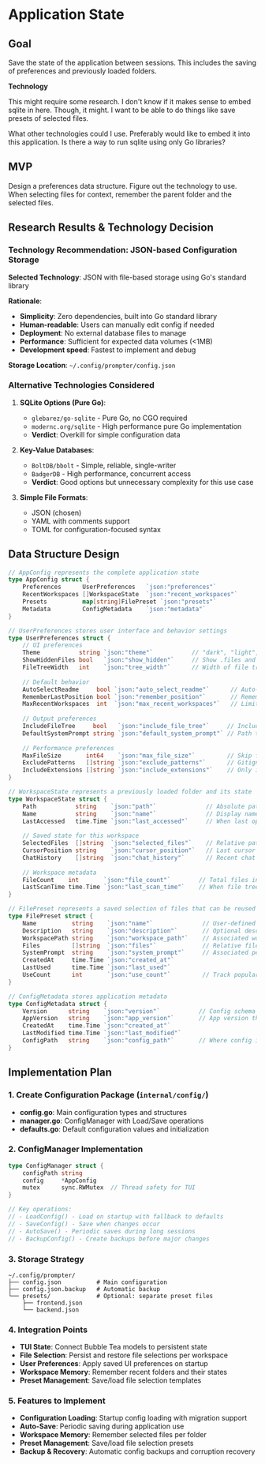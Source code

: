 # Application State

## Goal

Save the state of the application between sessions. This includes the saving of preferences and previously loaded folders.

**Technology**

This might require some research. I don't know if it makes sense to embed sqlite in here. Though, it might. I want to be able to do things like save presets of selected files.

What other technologies could I use. Preferably would like to embed it into this application. Is there a way to run sqlite using only Go libraries?

## MVP

Design a preferences data structure. Figure out the technology to use.
When selecting files for context, remember the parent folder and the selected files.

## Research Results & Technology Decision

### Technology Recommendation: JSON-based Configuration Storage

**Selected Technology**: JSON with file-based storage using Go's standard library

**Rationale**:
- **Simplicity**: Zero dependencies, built into Go standard library
- **Human-readable**: Users can manually edit config if needed
- **Deployment**: No external database files to manage
- **Performance**: Sufficient for expected data volumes (<1MB)
- **Development speed**: Fastest to implement and debug

**Storage Location**: `~/.config/prompter/config.json`

### Alternative Technologies Considered

1. **SQLite Options (Pure Go)**:
   - `glebarez/go-sqlite` - Pure Go, no CGO required
   - `modernc.org/sqlite` - High performance pure Go implementation
   - **Verdict**: Overkill for simple configuration data

2. **Key-Value Databases**:
   - `BoltDB/bbolt` - Simple, reliable, single-writer
   - `BadgerDB` - High performance, concurrent access
   - **Verdict**: Good options but unnecessary complexity for this use case

3. **Simple File Formats**:
   - JSON (chosen)
   - YAML with comments support
   - TOML for configuration-focused syntax

## Data Structure Design

```go
// AppConfig represents the complete application state
type AppConfig struct {
    Preferences      UserPreferences   `json:"preferences"`
    RecentWorkspaces []WorkspaceState  `json:"recent_workspaces"`
    Presets          map[string]FilePreset `json:"presets"`
    Metadata         ConfigMetadata    `json:"metadata"`
}

// UserPreferences stores user interface and behavior settings
type UserPreferences struct {
    // UI preferences
    Theme           string `json:"theme"`           // "dark", "light", "auto"
    ShowHiddenFiles bool   `json:"show_hidden"`     // Show .files and .directories
    FileTreeWidth   int    `json:"tree_width"`      // Width of file tree panel
    
    // Default behavior
    AutoSelectReadme     bool `json:"auto_select_readme"`      // Auto-select README files
    RememberLastPosition bool `json:"remember_position"`       // Remember cursor position
    MaxRecentWorkspaces  int  `json:"max_recent_workspaces"`   // Limit recent folders
    
    // Output preferences
    IncludeFileTree     bool   `json:"include_file_tree"`     // Include <filetree> in output
    DefaultSystemPrompt string `json:"default_system_prompt"` // Path to default persona
    
    // Performance preferences
    MaxFileSize       int64    `json:"max_file_size"`         // Skip files larger than this (bytes)
    ExcludePatterns   []string `json:"exclude_patterns"`      // Gitignore-style patterns
    IncludeExtensions []string `json:"include_extensions"`    // Only include these extensions (if set)
}

// WorkspaceState represents a previously loaded folder and its state
type WorkspaceState struct {
    Path           string    `json:"path"`              // Absolute path to workspace
    Name           string    `json:"name"`              // Display name (usually folder name)
    LastAccessed   time.Time `json:"last_accessed"`     // When last opened
    
    // Saved state for this workspace
    SelectedFiles  []string  `json:"selected_files"`    // Relative paths of selected files
    CursorPosition string    `json:"cursor_position"`   // Last cursor position in file tree
    ChatHistory    []string  `json:"chat_history"`      // Recent chat inputs for this workspace
    
    // Workspace metadata
    FileCount    int       `json:"file_count"`        // Total files in workspace (for display)
    LastScanTime time.Time `json:"last_scan_time"`    // When file tree was last scanned
}

// FilePreset represents a saved selection of files that can be reused
type FilePreset struct {
    Name          string    `json:"name"`              // User-defined name
    Description   string    `json:"description"`       // Optional description
    WorkspacePath string    `json:"workspace_path"`    // Associated workspace (optional)
    Files         []string  `json:"files"`             // Relative file paths
    SystemPrompt  string    `json:"system_prompt"`     // Associated persona/prompt
    CreatedAt     time.Time `json:"created_at"`
    LastUsed      time.Time `json:"last_used"`
    UseCount      int       `json:"use_count"`         // Track popularity
}

// ConfigMetadata stores application metadata
type ConfigMetadata struct {
    Version      string    `json:"version"`           // Config schema version
    AppVersion   string    `json:"app_version"`       // App version that created this config
    CreatedAt    time.Time `json:"created_at"`
    LastModified time.Time `json:"last_modified"`
    ConfigPath   string    `json:"config_path"`       // Where config is stored
}
```

## Implementation Plan

### 1. Create Configuration Package (`internal/config/`)
- **config.go**: Main configuration types and structures
- **manager.go**: ConfigManager with Load/Save operations
- **defaults.go**: Default configuration values and initialization

### 2. ConfigManager Implementation
```go
type ConfigManager struct {
    configPath string
    config     *AppConfig
    mutex      sync.RWMutex  // Thread safety for TUI
}

// Key operations:
// - LoadConfig() - Load on startup with fallback to defaults
// - SaveConfig() - Save when changes occur
// - AutoSave() - Periodic saves during long sessions
// - BackupConfig() - Create backups before major changes
```

### 3. Storage Strategy
```
~/.config/prompter/
├── config.json          # Main configuration
├── config.json.backup   # Automatic backup
└── presets/             # Optional: separate preset files
    ├── frontend.json
    └── backend.json
```

### 4. Integration Points
- **TUI State**: Connect Bubble Tea models to persistent state
- **File Selection**: Persist and restore file selections per workspace
- **User Preferences**: Apply saved UI preferences on startup
- **Workspace Memory**: Remember recent folders and their states
- **Preset Management**: Save/load file selection templates

### 5. Features to Implement
- **Configuration Loading**: Startup config loading with migration support
- **Auto-Save**: Periodic saving during application use
- **Workspace Memory**: Remember selected files per folder
- **Preset Management**: Save/load file selection presets
- **Backup & Recovery**: Automatic config backups and corruption recovery
